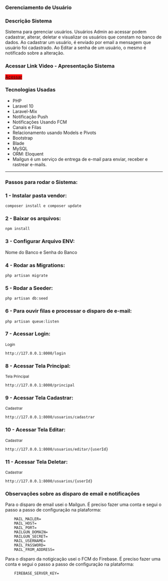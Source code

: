 ### Gerenciamento de Usuário

<h3>Descrição Sistema</h3>
Sistema para gerenciar usuários. Usuários Admin ao acessar podem cadastrar, alterar, deletar e visualizar os usuários que constam no banco de dados.
Ao cadastrar um usuário, é enviado por email a mensagem que usuário foi cadastrado.
Ao Editar a senha de um usuário, o mesmo é notificado sobre a alteração. 

<h3>Acessar Link Video - Apresentação Sistema</h3>
<a href="https://www.loom.com/share/9943234601f1421f85b4015019a1e251?sid=bd09f14d-ff8d-468e-8da3-4802d7ba809d" target="blank"
style="background-color:red;"
>Acessar</a>

<h3>Tecnologias Usadas</h3>
<ul>
    <li>PHP</li>
    <li>Laravel 10</li>
    <li>Laravel-Mix</li>
    <li>Notificação Push</li>
    <li>Notificações Usando FCM</li>
    <li>Canais e Filas</li>
    <li>Relacionamento usando Models e Pivots</li>
    <li>Bootstrap</li>
    <li>Blade</li>
    <li>MySQL</li>
    <li>ORM: Eloquent</li>
    <li>Mailgun é um serviço de entrega de e-mail para enviar, receber e rastrear e-mails.</li>    
</ul>

<hr>

<h3>Passos para rodar o Sistema:</h3>

### 1 - Instalar pasta vendor:
```
composer install e composer update
```

### 2 - Baixar os arquivos:
```
npm install
```

### 3 - Configurar Arquivo ENV:

Nome do Banco e Senha do Banco

### 4 - Rodar as Migrations:
```
php artisan migrate
```

### 5 - Rodar a Seeder:
```
php artisan db:seed
```

### 6 - Para ouvir filas e processar o disparo de e-mail:
```
php artisan queue:listen
``` 

### 7 - Acessar Login:
<p style="font-size:12px">Login</p>

```
http://127.0.0.1:8000/login
```

### 8 - Acessar Tela Principal:
<p style="font-size:12px">Tela Principal</p>

```
http://127.0.0.1:8000/principal
```

### 9 - Acessar Tela Cadastrar:
<p style="font-size:12px">Cadastrar</p>

```
http://127.0.0.1:8000/usuarios/cadastrar
```

### 10 - Acessar Tela Editar:
<p style="font-size:12px">Cadastrar</p>

```
http://127.0.0.1:8000/usuarios/editar/{userId}
```

### 11 - Acessar Tela Deletar:
<p style="font-size:12px">Cadastrar</p>

```
http://127.0.0.1:8000/usuarios/{userId}
```

<h3>Observações sobre as disparo de email e notificações</h3>

<p>Para o disparo de email usei o Mailgun. É preciso fazer uma conta e segui o passo a passo de configuração na plataforma:</p>

```
    MAIL_MAILER=
    MAIL_HOST=
    MAIL_PORT=
    MAILGUN_DOMAIN=
    MAILGUN_SECRET=
    MAIL_USERNAME=
    MAIL_PASSWORD=
    MAIL_FROM_ADDRESS=
```

<p>Para o disparo da notigicação usei o FCM do Firebase. É preciso fazer uma conta e segui o passo a passo de configuração na plataforma:</p>

```
    FIREBASE_SERVER_KEY=
```